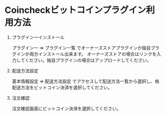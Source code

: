 # Coincheckビットコインプラグイン利用方法

1. プラグイン一インストール
   
    プラグイン一 => プラグイン一覧 でオーナーズストアプラグインか独自プラグインか両方インストール出来ます。
    オーナーズストアの場合はリンクを入力してください。独自プラグインの場合はアップロードしてください。

    
2.  配送方法設定 
    
    基本情報設定 => 配送方法設定 でアクセスして配送方法一覧から選択し、格配送方法をビットコイン決済を選択してください。
    
    
3.  注文確認
     
    注文確認画面にビットコイン決済を選択してください。
    
　